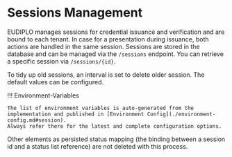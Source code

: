 # Sessions Management

EUDIPLO manages sessions for credential issuance and verification and are bound
to each tenant. In case for a presentation during issuance, both actions are
handled in the same session. Sessions are stored in the database and can be
managed via the `/sessions` endpoint. You can retrieve a specific session via
`/sessions/{id}`.

To tidy up old sessions, an interval is set to delete older session. The default
values can be configured.

!!! Environment-Variables

    The list of environment variables is auto-generated from the implementation and published in [Environment Config](./environment-config.md#session).
    Always refer there for the latest and complete configuration options.

Other elements as persisted status mapping (the binding between a session id and
a status list reference) are not deleted with this process.
